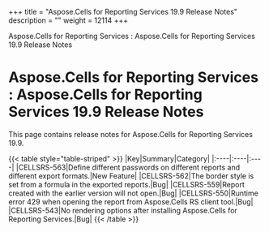 +++
title = "Aspose.Cells for Reporting Services 19.9 Release Notes" 
description = "" 
weight = 12114 
+++

Aspose.Cells for Reporting Services : Aspose.Cells for Reporting Services 19.9 Release Notes  

# Aspose.Cells for Reporting Services : Aspose.Cells for Reporting Services 19.9 Release Notes


This page contains release notes for Aspose.Cells for Reporting Services 19.9.

{{< table style="table-striped" >}}
|Key|Summary|Category|
|:----|:----|:----|
|CELLSRS-563|Define different passwords on different reports and different export formats.|New Feature|
|CELLSRS-562|The border style is set from a formula in the exported reports.|Bug|
|CELLSRS-559|Report created with the earlier version will not open.|Bug|
|CELLSRS-550|Runtime error 429 when opening the report from Aspose.Cells RS client tool.|Bug|
|CELLSRS-543|No rendering options after installing Aspose.Cells for Reporting Services.|Bug|
{{< /table >}}

